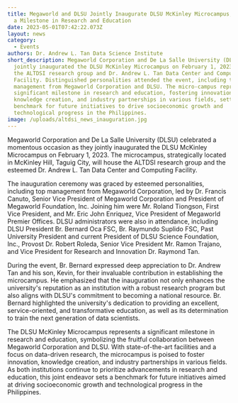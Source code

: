 ```yaml
---
title: Megaworld and DLSU Jointly Inaugurate DLSU McKinley Microcampus, Marking
  a Milestone in Research and Education
date: 2023-05-01T07:42:22.073Z
layout: news
category:
  - Events
authors: Dr. Andrew L. Tan Data Science Institute
short_description: Megaworld Corporation and De La Salle University (DLSU)
  jointly inaugurated the DLSU McKinley Microcampus on February 1, 2023, housing
  the ALTDSI research group and Dr. Andrew L. Tan Data Center and Computing
  Facility. Distinguished personalities attended the event, including top
  management from Megaworld Corporation and DLSU. The micro-campus represents a
  significant milestone in research and education, fostering innovation,
  knowledge creation, and industry partnerships in various fields, setting a
  benchmark for future initiatives to drive socioeconomic growth and
  technological progress in the Philippines.
image: /uploads/altdsi_news_inauguration.jpg
---
```

Megaworld Corporation and De La Salle University (DLSU) celebrated a momentous occasion as they jointly inaugurated the DLSU McKinley Microcampus on February 1, 2023. The microcampus, strategically located in McKinley Hill, Taguig City, will house the ALTDSI research group and the esteemed Dr. Andrew L. Tan Data Center and Computing Facility. 

The inauguration ceremony was graced by esteemed personalities, including top management from Megaworld Corporation, led by Dr. Francis Canuto, Senior Vice President of Megaworld Corporation and President of Megaworld Foundation, Inc. Joining him were Mr. Roland Tiongson, First Vice President, and Mr. Eric John Enriquez, Vice President of Megaworld Premier Offices. DLSU administrators were also in attendance, including DLSU President Br. Bernard Oca FSC, Br. Raymundo Suplido FSC, Past University President and current President of DLSU Science Foundation, Inc., Provost Dr. Robert Roleda, Senior Vice President Mr. Ramon Trajano, and Vice President for Research and Innovation Dr. Raymond Tan. 

During the event, Br. Bernard expressed deep appreciation to Dr. Andrew Tan and his son, Kevin, for their invaluable contribution in establishing the microcampus. He emphasized that the inauguration not only enhances the university's reputation as an institution with a robust research program but also aligns with DLSU's commitment to becoming a national resource. Br. Bernard highlighted the university's dedication to providing an excellent, service-oriented, and transformative education, as well as its determination to train the next generation of data scientists. 

The DLSU McKinley Microcampus represents a significant milestone in research and education, symbolizing the fruitful collaboration between Megaworld Corporation and DLSU. With state-of-the-art facilities and a focus on data-driven research, the microcampus is poised to foster innovation, knowledge creation, and industry partnerships in various fields. As both institutions continue to prioritize advancements in research and education, this joint endeavor sets a benchmark for future initiatives aimed at driving socioeconomic growth and technological progress in the Philippines.